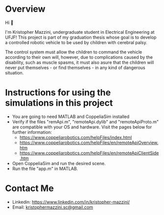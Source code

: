 # Overview

Hi 👋

I'm Kristopher Mazzini, undergraduate student in Electrical Engineering at UFJF! This project is part of my graduation thesis whose goal is to develop
a controlled robotic vehicle to be used by children with cerebral palsy. 

The control system must allow the children to command the vehicle according to their own will, however, due to complications caused by the disability, 
such as muscle spasms, it must also asure that the children will never put themselves - or find themselves - in any kind of dangerous situation.

# Instructions for using the simulations in this project

- You are going to need MATLAB and CoppeliaSim installed
- Verify if the files "remApi.m", "remoteApi.dylib" and "remoteApiProto.m" are compatible with your OS and hardware. Visit the pages below for further
information:
  - https://www.coppeliarobotics.com/helpFiles/index.html
  - https://www.coppeliarobotics.com/helpFiles/en/remoteApiOverview.htm
  - https://www.coppeliarobotics.com/helpFiles/en/remoteApiClientSide.htm
- Open CoppeliaSim and run the desired scene.
- Run the file "app.m" in MATLAB.

# Contact Me

- Linkedin: https://www.linkedin.com/in/kristopher-mazzini/
- Email: kristophermazzini.sc@gmail.com
